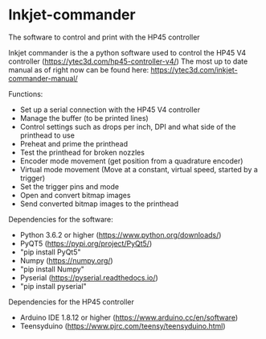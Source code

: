 # Inkjet-commander
The software to control and print with the HP45 controller

Inkjet commander is the a python software used to control the HP45 V4 controller (https://ytec3d.com/hp45-controller-v4/)
The most up to date manual as of right now can be found here: https://ytec3d.com/inkjet-commander-manual/

Functions:
- Set up a serial connection with the HP45 V4 controller
- Manage the buffer (to be printed lines)
- Control settings such as drops per inch, DPI and what side of the printhead to use
- Preheat and prime the printhead
- Test the printhead for broken nozzles
- Encoder mode movement (get position from a quadrature encoder)
- Virtual mode movement (Move at a constant, virtual speed, started by a trigger)
- Set the trigger pins and mode
- Open and convert bitmap images
- Send converted bitmap images to the printhead

Dependencies for the software:
-	Python 3.6.2 or higher (https://www.python.org/downloads/)
-	PyQT5 (https://pypi.org/project/PyQt5/)
  -	"pip install PyQt5"
-	Numpy (https://numpy.org/)
  -	"pip install Numpy"
-	Pyserial (https://pyserial.readthedocs.io/)
  - "pip install pyserial"

Dependencies for the HP45 controller
- Arduino IDE 1.8.12 or higher (https://www.arduino.cc/en/software)
- Teensyduino (https://www.pjrc.com/teensy/teensyduino.html)
